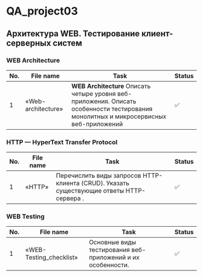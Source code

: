 # QA_project03
Архитектура WEB. Тестирование клиент-серверных систем
 ---
 
 <h3 id="web-archtecture" >WEB Architecture</h3>
 
| No. | File name             | Task                                                                        | Status |
| --- | ----------------------| --------------------------------------------------------------------------- | ------ |
| 1   | «Web-architecture»    | **WEB Architecture** </n> Описать четыре уровня веб-приложения. Описать особенности тестирования монолитных и микросервисных веб-приложений| ✅     |

<h3 id="http" >HTTP — HyperText Transfer Protocol</h3>

| No. | File name             | Task                                                                        | Status |
| --- | ----------------------| --------------------------------------------------------------------------- | ------ |
| 1   | «HTTP»                | Перечислить виды запросов HTTP-клиента (CRUD). Указать существующие ответы HTTP-сервера . | ✅     |

<h3 id="web-testing" >WEB Testing</h3>

| No. | File name             | Task                                                                        | Status |
| --- | ----------------------| --------------------------------------------------------------------------- | ------ |
| 1   | «WEB-Testing_checklist» | Основные виды тестирования веб-приложений и их особенности.               | ✅     |
